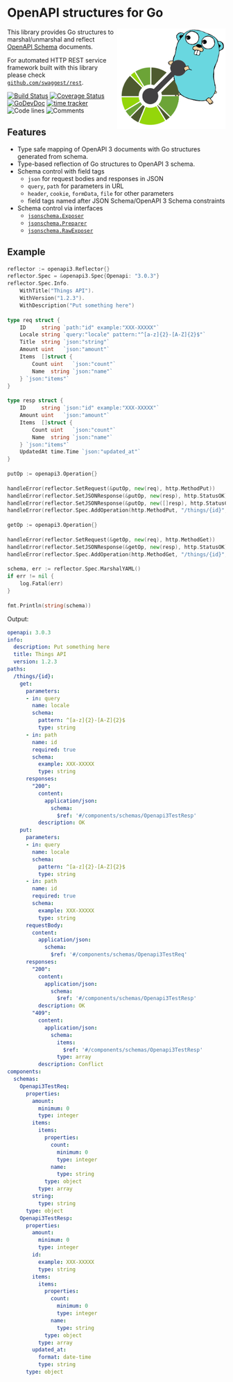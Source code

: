# OpenAPI structures for Go

<img align="right" width="250px" src="/resources/logo.png">

This library provides Go structures to marshal/unmarshal and reflect [OpenAPI Schema](https://swagger.io/resources/open-api/) documents.

For automated HTTP REST service framework built with this library please check [`github.com/swaggest/rest`](https://github.com/swaggest/rest).

[![Build Status](https://github.com/swaggest/openapi-go/workflows/test/badge.svg)](https://github.com/swaggest/openapi-go/actions?query=branch%3Amaster+workflow%3Atest)
[![Coverage Status](https://codecov.io/gh/swaggest/openapi-go/branch/master/graph/badge.svg)](https://codecov.io/gh/swaggest/openapi-go)
[![GoDevDoc](https://img.shields.io/badge/dev-doc-00ADD8?logo=go)](https://pkg.go.dev/github.com/swaggest/openapi-go)
[![time tracker](https://wakatime.com/badge/github/swaggest/openapi-go.svg)](https://wakatime.com/badge/github/swaggest/openapi-go)
![Code lines](https://sloc.xyz/github/swaggest/openapi-go/?category=code)
![Comments](https://sloc.xyz/github/swaggest/openapi-go/?category=comments)

## Features

* Type safe mapping of OpenAPI 3 documents with Go structures generated from schema.
* Type-based reflection of Go structures to OpenAPI 3 schema.
* Schema control with field tags
    * `json` for request bodies and responses in JSON
    * `query`, `path` for parameters in URL
    * `header`, `cookie`, `formData`, `file` for other parameters
    * field tags named after JSON Schema/OpenAPI 3 Schema constraints
* Schema control via interfaces
    * [`jsonschema.Exposer`](https://pkg.go.dev/github.com/swaggest/jsonschema-go?tab=doc#Exposer)
    * [`jsonschema.Preparer`](https://pkg.go.dev/github.com/swaggest/jsonschema-go?tab=doc#Preparer)
    * [`jsonschema.RawExposer`](https://pkg.go.dev/github.com/swaggest/jsonschema-go?tab=doc#RawExposer)

## Example

```go
reflector := openapi3.Reflector{}
reflector.Spec = &openapi3.Spec{Openapi: "3.0.3"}
reflector.Spec.Info.
    WithTitle("Things API").
    WithVersion("1.2.3").
    WithDescription("Put something here")

type req struct {
    ID     string `path:"id" example:"XXX-XXXXX"`
    Locale string `query:"locale" pattern:"^[a-z]{2}-[A-Z]{2}$"`
    Title  string `json:"string"`
    Amount uint   `json:"amount"`
    Items  []struct {
        Count uint   `json:"count"`
        Name  string `json:"name"`
    } `json:"items"`
}

type resp struct {
    ID     string `json:"id" example:"XXX-XXXXX"`
    Amount uint   `json:"amount"`
    Items  []struct {
        Count uint   `json:"count"`
        Name  string `json:"name"`
    } `json:"items"`
    UpdatedAt time.Time `json:"updated_at"`
}

putOp := openapi3.Operation{}

handleError(reflector.SetRequest(&putOp, new(req), http.MethodPut))
handleError(reflector.SetJSONResponse(&putOp, new(resp), http.StatusOK))
handleError(reflector.SetJSONResponse(&putOp, new([]resp), http.StatusConflict))
handleError(reflector.Spec.AddOperation(http.MethodPut, "/things/{id}", putOp))

getOp := openapi3.Operation{}

handleError(reflector.SetRequest(&getOp, new(req), http.MethodGet))
handleError(reflector.SetJSONResponse(&getOp, new(resp), http.StatusOK))
handleError(reflector.Spec.AddOperation(http.MethodGet, "/things/{id}", getOp))

schema, err := reflector.Spec.MarshalYAML()
if err != nil {
    log.Fatal(err)
}

fmt.Println(string(schema))
```

Output:

```yaml
openapi: 3.0.3
info:
  description: Put something here
  title: Things API
  version: 1.2.3
paths:
  /things/{id}:
    get:
      parameters:
      - in: query
        name: locale
        schema:
          pattern: ^[a-z]{2}-[A-Z]{2}$
          type: string
      - in: path
        name: id
        required: true
        schema:
          example: XXX-XXXXX
          type: string
      responses:
        "200":
          content:
            application/json:
              schema:
                $ref: '#/components/schemas/Openapi3TestResp'
          description: OK
    put:
      parameters:
      - in: query
        name: locale
        schema:
          pattern: ^[a-z]{2}-[A-Z]{2}$
          type: string
      - in: path
        name: id
        required: true
        schema:
          example: XXX-XXXXX
          type: string
      requestBody:
        content:
          application/json:
            schema:
              $ref: '#/components/schemas/Openapi3TestReq'
      responses:
        "200":
          content:
            application/json:
              schema:
                $ref: '#/components/schemas/Openapi3TestResp'
          description: OK
        "409":
          content:
            application/json:
              schema:
                items:
                  $ref: '#/components/schemas/Openapi3TestResp'
                type: array
          description: Conflict
components:
  schemas:
    Openapi3TestReq:
      properties:
        amount:
          minimum: 0
          type: integer
        items:
          items:
            properties:
              count:
                minimum: 0
                type: integer
              name:
                type: string
            type: object
          type: array
        string:
          type: string
      type: object
    Openapi3TestResp:
      properties:
        amount:
          minimum: 0
          type: integer
        id:
          example: XXX-XXXXX
          type: string
        items:
          items:
            properties:
              count:
                minimum: 0
                type: integer
              name:
                type: string
            type: object
          type: array
        updated_at:
          format: date-time
          type: string
      type: object
```
